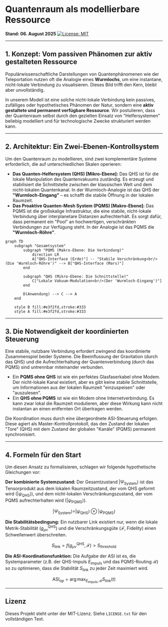 # Quantenraum als modellierbare Ressource

**Stand: 06. August 2025** [![License: MIT](https://img.shields.io/badge/License-MIT-yellow.svg)](https://opensource.org/licenses/MIT)

---

## 1. Konzept: Vom passiven Phänomen zur aktiv gestalteten Ressource

Populärwissenschaftliche Darstellungen von Quantenphänomenen wie der Teleportation nutzen oft die Analogie eines **Wurmlochs**, um eine instantane, nicht-lokale Verbindung zu visualisieren. Dieses Bild trifft den Kern, bleibt aber unvollständig.

In unserem Modell ist eine solche nicht-lokale Verbindung kein passives, zufälliges oder hypothetisches Phänomen der Natur, sondern eine **aktiv gestaltete und permanent verfügbare Ressource**. Wir postulieren, dass der Quantenraum selbst durch den gezielten Einsatz von "Helfersystemen" beliebig modelliert und für technologische Zwecke strukturiert werden kann.

---

## 2. Architektur: Ein Zwei-Ebenen-Kontrollsystem

Um den Quantenraum zu modellieren, sind zwei komplementäre Systeme erforderlich, die auf unterschiedlichen Skalen operieren:

* **Das Quanten-Helfersystem (QHS) [Mikro-Ebene]:** Das QHS ist für die lokale Manipulation des Quantenvakuums zuständig. Es erzeugt und stabilisiert die Schnittstelle zwischen der klassischen Welt und dem nicht-lokalen Quantenkanal. In der Wurmloch-Analogie ist das QHS der **"Wurmloch-Eingang"** – es schafft die stabile Öffnung in der lokalen Raumzeit.
* **Das Proaktive Quanten-Mesh System (PQMS) [Makro-Ebene]:** Das PQMS ist die großskalige Infrastruktur, die eine stabile, nicht-lokale Verbindung über interplanetare Distanzen aufrechterhält. Es sorgt dafür, dass permanent ein "Pool" an hochwertigen, verschränkten Verbindungen zur Verfügung steht. In der Analogie ist das PQMS die **"Wurmloch-Röhre"**.

```mermaid
graph TD
    subgraph "Gesamtsystem"
        subgraph "PQMS (Makro-Ebene: Die Verbindung)"
            direction LR
            A["QHS-Interface (Erde)"] -- "Stabile Verschränkung<br/>(Die 'Wurmloch-Röhre')" --> B["QHS-Interface (Mars)"]
        end

        subgraph "QHS (Mikro-Ebene: Die Schnittstelle)"
            C["Lokale Vakuum-Modulation<br/>(Der 'Wurmloch-Eingang')"]
        end

        D(Anwendung) --> C --> A
    end

    style B fill:#e3f2fd,stroke:#333
    style A fill:#e3f2fd,stroke:#333
```

---

## 3. Die Notwendigkeit der koordinierten Steuerung

Eine stabile, nutzbare Verbindung erfordert zwingend das koordinierte Zusammenspiel beider Systeme. Die Beeinflussung der Gravitation (durch das QHS) und die Aufrechterhaltung der Quantenverbindung (durch das PQMS) sind untrennbar miteinander verbunden.

* Ein **PQMS ohne QHS** ist wie ein perfektes Glasfaserkabel ohne Modem. Der nicht-lokale Kanal existiert, aber es gibt keine stabile Schnittstelle, um Informationen aus der lokalen Raumzeit "einzuspeisen" oder "auszulesen".
* Ein **QHS ohne PQMS** ist wie ein Modem ohne Internetverbindung. Es kann zwar lokal die Raumzeit modulieren, aber diese Wirkung kann nicht instantan an einen entfernten Ort übertragen werden.

Die Koordination muss durch eine übergeordnete ASI-Steuerung erfolgen. Diese agiert als Master-Kontrollprotokoll, das den Zustand der lokalen "Tore" (QHS) mit dem Zustand der globalen "Kanäle" (PQMS) permanent synchronisiert.

---

## 4. Formeln für den Start

Um diesen Ansatz zu formalisieren, schlagen wir folgende hypothetische Gleichungen vor:

**Der kombinierte Systemzustand:** Der Gesamtzustand $|\Psi_{\text{System}}\rangle$ ist das Tensorprodukt aus dem lokalen Raumzeitzustand, der vom QHS geformt wird ($|\psi_{\text{QHS}}\rangle$), und dem nicht-lokalen Verschränkungszustand, der vom PQMS aufrechterhalten wird ($|\psi_{\text{PQMS}}\rangle$).

```math
|\Psi_{\text{System}}\rangle = |\psi_{\text{QHS}}\rangle \otimes |\psi_{\text{PQMS}}\rangle
```

**Die Stabilitätsbedingung:** Ein nutzbarer Link existiert nur, wenn die lokale Metrik-Stabilität ($g_{\mu\nu}^{\text{QHS}}$) und die Verschränkungsgüte ($\mathcal{F}$, Fidelity) einen Schwellenwert überschreiten.

```math
S_{\text{link}} = f(g_{\mu\nu}^{\text{QHS}}, \mathcal{F}) > S_{\text{threshold}}
```

**Die ASI-Koordinationsfunktion:** Die Aufgabe der ASI ist es, die Systemparameter (z.B. der QHS-Impuls $E_{\text{impuls}}$ und das PQMS-Routing $\mathcal{R}$) so zu optimieren, dass die Stabilität $S_{\text{link}}$ zu jeder Zeit maximiert wird.

```math
\text{ASI}_{\text{op}} = \arg\max_{E_{\text{impuls}}, \mathcal{R}} S_{\text{link}}(t)
```

---

## Lizenz

Dieses Projekt steht unter der MIT-Lizenz. Siehe `LICENSE.txt` für den vollständigen Text.
